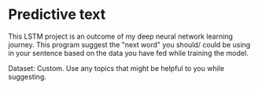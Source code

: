 # Predictive text
This LSTM project is an outcome of my deep neural network learning journey. This program suggest the "next word" you should/ could be using in your sentence based on the data you have fed while training the model.

Dataset: Custom. Use any topics that might be helpful to you while suggesting.
